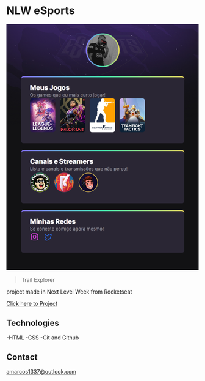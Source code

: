 # NLW eSports

![preview](./.github/preview.png)


>Trail Explorer

project made in Next Level Week from Rocketseat

[Click here to Project](https://amarcosjr.github.io/nlw-esports-explorer/nlw-esports-explorer/)


## Technologies

-HTML
-CSS
-Git and Github

## Contact

amarcos1337@outlook.com